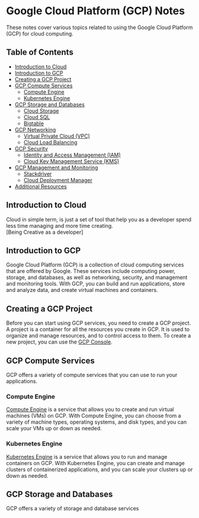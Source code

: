# Google Cloud Platform (GCP) Notes

These notes cover various topics related to using the Google Cloud Platform (GCP) for cloud computing.

## Table of Contents

- [Introduction to Cloud](#introduction-to-cloud)
- [Introduction to GCP](#introduction-to-gcp)
- [Creating a GCP Project](#creating-a-gcp-project)
- [GCP Compute Services](#gcp-compute-services)
    - [Compute Engine](#compute-engine)
    - [Kubernetes Engine](#kubernetes-engine)
- [GCP Storage and Databases](#gcp-storage-and-databases)
    - [Cloud Storage](#cloud-storage)
    - [Cloud SQL](#cloud-sql)
    - [Bigtable](#bigtable)
- [GCP Networking](#gcp-networking)
    - [Virtual Private Cloud (VPC)](#virtual-private-cloud)
    - [Cloud Load Balancing](#cloud-load-balancing)
- [GCP Security](#gcp-security)
    - [Identity and Access Management (IAM)](#identity-and-access-management)
    - [Cloud Key Management Service (KMS)](#cloud-key-management-service)
- [GCP Management and Monitoring](#gcp-management-and-monitoring)
    - [Stackdriver](#stackdriver)
    - [Cloud Deployment Manager](#cloud-deployment-manager)
- [Additional Resources](#additional-resources)

## Introduction to Cloud

Cloud in simple term, is just a set of tool that help you as a developer spend less time managing and more time creating.  
[Being Creative as a developer]


## Introduction to GCP

Google Cloud Platform (GCP) is a collection of cloud computing services that are offered by Google. These services include computing power, storage, and databases, as well as networking, security, and management and monitoring tools. With GCP, you can build and run applications, store and analyze data, and create virtual machines and containers.

## Creating a GCP Project

Before you can start using GCP services, you need to create a GCP project. A project is a container for all the resources you create in GCP. It is used to organize and manage resources, and to control access to them. To create a new project, you can use the [GCP Console](https://console.cloud.google.com/).

## GCP Compute Services

GCP offers a variety of compute services that you can use to run your applications.

### Compute Engine

[Compute Engine](https://cloud.google.com/compute/) is a service that allows you to create and run virtual machines (VMs) on GCP. With Compute Engine, you can choose from a variety of machine types, operating systems, and disk types, and you can scale your VMs up or down as needed.

### Kubernetes Engine

[Kubernetes Engine](https://cloud.google.com/kubernetes-engine/) is a service that allows you to run and manage containers on GCP. With Kubernetes Engine, you can create and manage clusters of containerized applications, and you can scale your clusters up or down as needed.

## GCP Storage and Databases

GCP offers a variety of storage and database services
